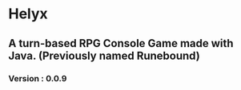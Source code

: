 # Helyx
## A turn-based RPG Console Game made with Java. (Previously named Runebound)

### Version : 0.0.9


